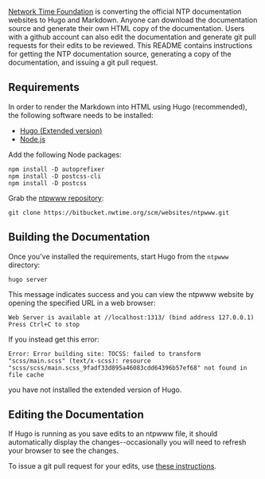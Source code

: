 [Network Time Foundation](https://www.nwtime.org/) is converting the official NTP documentation websites to Hugo and Markdown. Anyone can download the documentation source and generate their own HTML copy of the documentation. Users with a github account can also edit the documentation and generate git pull requests for their edits to be reviewed. This README contains instructions for getting the NTP documentation source, generating a copy of the documentation, and issuing a git pull request.

## Requirements

In order to render the Markdown into HTML using Hugo (recommended), the following software needs to be installed:

* [Hugo (Extended version)](https://github.com/gohugoio/hugo/releases)
* [Node.js](https://nodejs.org/en/download/)

Add the following Node packages:

```
npm install -D autoprefixer
npm install -D postcss-cli
npm install -D postcss
```

Grab the [ntpwww repository](https://bitbucket.nwtime.org/projects/WEBSITES/repos/ntpwww):

```
git clone https://bitbucket.nwtime.org/scm/websites/ntpwww.git

```

## Building the Documentation

Once you've installed the requirements, start Hugo from the `ntpwww` directory:

```
hugo server
```

This message indicates success and you can view the ntpwww website by opening the specified URL in a web browser:

```
Web Server is available at //localhost:1313/ (bind address 127.0.0.1)
Press Ctrl+C to stop
```

If you instead get this error:

```
Error: Error building site: TOCSS: failed to transform "scss/main.scss" (text/x-scss): resource "scss/scss/main.scss_9fadf33d895a46083cdd64396b57ef68" not found in file cache
```

you have not installed the extended version of Hugo.

## Editing the Documentation

If Hugo is running as you save edits to an ntpwww file, it should automatically display the changes--occasionally you will need to refresh your browser to see the changes.

To issue a git pull request for your edits, use [these instructions](https://support.atlassian.com/bitbucket-cloud/docs/tutorial-learn-about-bitbucket-pull-requests/).